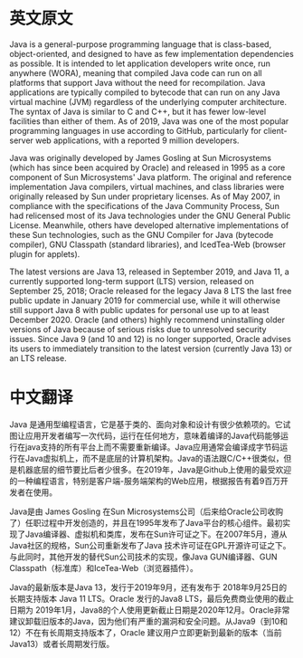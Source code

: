 # 英文原文
Java is a general-purpose programming language that is class-based, object-oriented, and designed to have as few implementation dependencies as possible. It is intended to let application developers write once, run anywhere (WORA), meaning that compiled Java code can run on all platforms that support Java without the need for recompilation. Java applications are typically compiled to bytecode that can run on any Java virtual machine (JVM) regardless of the underlying computer architecture. The syntax of Java is similar to C and C++, but it has fewer low-level facilities than either of them. As of 2019, Java was one of the most popular programming languages in use according to GitHub, particularly for client-server web applications, with a reported 9 million developers.

Java was originally developed by James Gosling at Sun Microsystems (which has since been acquired by Oracle) and released in 1995 as a core component of Sun Microsystems' Java platform. The original and reference implementation Java compilers, virtual machines, and class libraries were originally released by Sun under proprietary licenses. As of May 2007, in compliance with the specifications of the Java Community Process, Sun had relicensed most of its Java technologies under the GNU General Public License. Meanwhile, others have developed alternative implementations of these Sun technologies, such as the GNU Compiler for Java (bytecode compiler), GNU Classpath (standard libraries), and IcedTea-Web (browser plugin for applets).

The latest versions are Java 13, released in September 2019, and Java 11, a currently supported long-term support (LTS) version, released on September 25, 2018; Oracle released for the legacy Java 8 LTS the last free public update in January 2019 for commercial use, while it will otherwise still support Java 8 with public updates for personal use up to at least December 2020. Oracle (and others) highly recommend uninstalling older versions of Java because of serious risks due to unresolved security issues. Since Java 9 (and 10 and 12) is no longer supported, Oracle advises its users to immediately transition to the latest version (currently Java 13) or an LTS release.

# 中文翻译
Java 是通用型编程语言，它是基于类的、面向对象和设计有很少依赖项的。它试图让应用开发者编写一次代码，运行在任何地方，意味着编译的Java代码能够运行在java支持的所有平台上而不需要重新编译。Java应用通常会编译成字节码运行在Java虚拟机上，而不是底层的计算机架构。Java的语法跟C/C++很类似，但是机器底层的细节要比后者少很多。在2019年，Java是Github上使用的最受欢迎的一种编程语言，特别是客户端-服务端架构的Web应用，根据报告有着9百万开发者在使用。   

Java是由 James Gosling 在Sun Microsystems公司（后来给Oracle公司收购了）任职过程中开发创造的，并且在1995年发布了Java平台的核心组件。最初实现了Java编译器、虚拟机和类库，发布在Sun许可证之下。在2007年5月，遵从Java社区的规格，Sun公司重新发布了Java 技术许可证在GPL开源许可证之下。与此同时，其他开发的替代Sun公司技术的实现，像Java GUN编译器、GUN Classpath（标准库）和IceTea-Web（浏览器插件）。

Java的最新版本是Java 13，发行于2019年9月，还有发布于 2018年9月25日的长期支持版本 Java 11 LTS。Oracle 发行的Java8 LTS，最后免费商业使用的截止日期为 2019年1月，Java8的个人使用更新截止日期是2020年12月。Oracle非常建议卸载旧版本的Java，因为他们有严重的漏洞和安全问题。从Java9（到10和12）不在有长周期支持版本了，Oracle 建议用户立即更新到最新的版本（当前Java13）或者长周期发行版。   